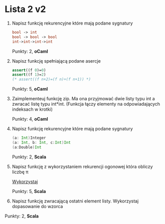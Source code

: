 Lista 2 v2
==========


1. Napisz funkcję rekurencyjne które mają podane sygnatury
   
   ```ocaml
   bool -> int
   bool -> bool -> bool
   int->int->int->int
   ```

   Punkty: 2, **oCaml**

2. Napisz funkcję spełniającą podane asercje


   ```ocaml
   assert((f 0)=0)
   assert((f 1)=2)
   (* assert((f n+2)=(f n)+(f n+1)) *)
   ```

   Punkty: 5, **oCaml**

3. Zaimplementeuj funkcję zip. Ma ona przyjmować dwie listy typu int a zwracać listę typu int*int. (Funkcja łączy elementy na odpowiadających indeksach w krotki)

   Punkty: 4, **oCaml**

4. Napisz funkcję rekurencyjne  które mają podane sygnatury

   ```scala
   (a: Int)Integer
   (a: Int, b: Int, c:Int)Int
   (a:Double)Int
   ```

   Punkty: 2, **Scala**


5. Napisz funkcję z wykorzystaniem rekurencji ogonowej która obliczy liczbę π

   [Wykorzystaj](https://pl.wikipedia.org/wiki/Pi#Wzory_do_obliczania_liczby_.CF.80)

   Punkty: 5, **Scala**


6.  Napisz funkcję zwracającą  ostatni element listy. Wykorzystaj dopasowanie do wzorca

   Punkty: 2, **Scala**

